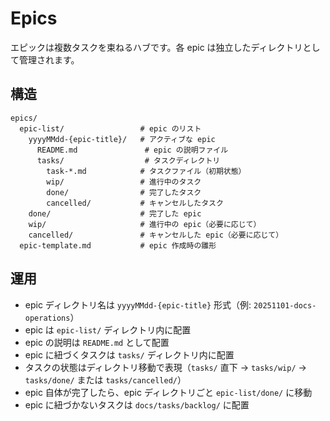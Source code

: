 # Epics

エピックは複数タスクを束ねるハブです。各 epic は独立したディレクトリとして管理されます。

## 構造

```
epics/
  epic-list/                 # epic のリスト
    yyyyMMdd-{epic-title}/   # アクティブな epic
      README.md               # epic の説明ファイル
      tasks/                  # タスクディレクトリ
        task-*.md            # タスクファイル（初期状態）
        wip/                 # 進行中のタスク
        done/                # 完了したタスク
        cancelled/           # キャンセルしたタスク
    done/                    # 完了した epic
    wip/                     # 進行中の epic（必要に応じて）
    cancelled/               # キャンセルした epic（必要に応じて）
  epic-template.md           # epic 作成時の雛形
```

## 運用

- epic ディレクトリ名は `yyyyMMdd-{epic-title}` 形式（例: `20251101-docs-operations`）
- epic は `epic-list/` ディレクトリ内に配置
- epic の説明は `README.md` として配置
- epic に紐づくタスクは `tasks/` ディレクトリ内に配置
- タスクの状態はディレクトリ移動で表現（`tasks/` 直下 → `tasks/wip/` → `tasks/done/` または `tasks/cancelled/`）
- epic 自体が完了したら、epic ディレクトリごと `epic-list/done/` に移動
- epic に紐づかないタスクは `docs/tasks/backlog/` に配置
